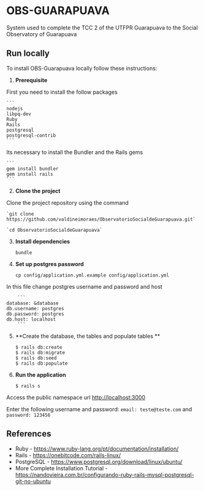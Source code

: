 # OBS-GUARAPUAVA

System used to complete the TCC 2 of the UTFPR Guarapuava to the Social Observatory of Guarapuava

## Run locally

To install OBS-Guarapuava locally follow these instructions:

1. **Prerequisite**

First you need to install the follow packages

 	```
 	nodejs
  	libpq-dev
  	Ruby
  	Rails
 	postgresql
 	postgresql-contrib
 	```

Its necessary to install the Bundler and the Rails gems

 	```
 	gem install bundler
 	gem install rails
 	```

2. **Clone the project**

Clone the project repository using the command

	`git clone https://github.com/valdineimoraes/ObservatorioSocialdeGuarapuava.git`
	
	`cd ObservatorioSocialdeGuarapuava`

3. **Install dependencies**

	`bundle`

4. **Set up postgres password**

	`cp config/application.yml.example config/application.yml`

In this file change postgres username and password and host

    	```
	database: &database
  	db.username: postgres
  	db.password: postgres
  	db.host: localhost
    	```

5.  **Create the database, the tables and populate tables **

	```
	$ rails db:create
	$ rails db:migrate
	$ rails db:seed
 	$ rails db:populate
	```

6. **Run the application**

	```
	$ rails s
	```

Access the public namespace url [http://localhost:3000](http://localhost:3000)

Enter the following username and password: `email: teste@teste.com` and `password: 123456`

## References
* Ruby - https://www.ruby-lang.org/pt/documentation/installation/
* Rails - https://onebitcode.com/rails-linux/
* PostgreSQL - https://www.postgresql.org/download/linux/ubuntu/
* More Complete Installation Tutorial - https://nandovieira.com.br/configurando-ruby-rails-mysql-postgresql-git-no-ubuntu
